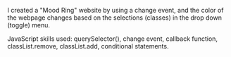 I created a "Mood Ring" website by using a change event, and the color of the webpage changes based on the selections (classes) in the drop down (toggle) menu. 

JavaScript skills used: querySelector(), change event, callback function, classList.remove, classList.add, conditional statements.
